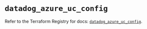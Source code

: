 # `datadog_azure_uc_config`

Refer to the Terraform Registry for docs: [`datadog_azure_uc_config`](https://registry.terraform.io/providers/datadog/datadog/3.77.0/docs/resources/azure_uc_config).
